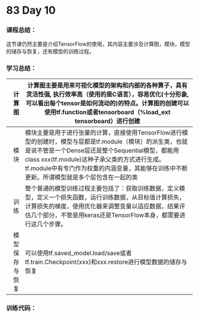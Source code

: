 # 83 Day 10
### 课程总结：
这节课仍然主要是介绍TensorFlow的使用，其内容主要涉及计算图，模块，模型的储存与恢复，还有模型的训练过程。
### 学习总结：

| 计算图            | 计算图主要是用来可视化模型的架构和内部的各种算子，具有灵活性强, 执行效率高（使用的是C语言），容易优化(十分形象, 可以看出每个tensor是如何流动的)的特点。计算图的创建可以使用tf.function或者tensorboard（%load_ext tensorboard）进行创建 |
| ----------------: | ------------------------------------------------------------ |
| 模块       | 模块主要是用于进行张量的计算，直接使用TensorFlow进行模型的创建时，模型与层都是tf.module（模块）的派生类，也就是说不管是一个Dense层还是整个Sequential模型，都能用class xxx(tf.module)这种子承父类的方式进行生成。tf.module中有专门作为权重的内涵变量，其能够在训练中不断更新。所谓模型就是多个层包含在一起的类 |
| 训练        | 整个普通的模型训练过程主要包括了：获取训练数据，定义模型，定义一个损失函数，运行训练数据，从目标值计算损失，计算损失的梯度，使用优化器来调整变量以适应数据，结果评估几个部分，不管是用keras还是TensorFlow本身，都需要进行这几个步骤。 |
| 模型保存与恢复       | 可以使用tf.saved_model.load/save或者tf.train.Checkpoint(xxx)和xxx.restore进行模型数据的储存与恢复 |

### 训练代码：



